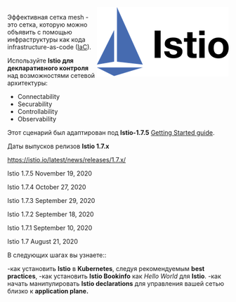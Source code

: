 <img align="right" src="./assets/istio.png" width="300">

Эффективная сетка mesh - это сетка, которую можно объявить с помощью инфраструктуры как кода infrastructure-as-code ([IaC](https://en.wikipedia.org/wiki/Infrastructure_as_code)).

Используйте **Istio для декларативного контроля** над возможностями сетевой архитектуры:

- Connectability
- Securability
- Controllability
- Observability

Этот сценарий был адаптирован под **Istio-1.7.5** [Getting Started guide](https://istio.io/latest/docs/setup/getting-started).

Даты выпусков релизов **Istio 1.7.x**

https://istio.io/latest/news/releases/1.7.x/

Istio 1.7.5	November 19, 2020

Istio 1.7.4	October 27, 2020

Istio 1.7.3	September 29, 2020

Istio 1.7.2	September 18, 2020

Istio 1.7.1	September 10, 2020

Istio 1.7	August 21, 2020

В следующих шагах вы узнаете::

-как установить **Istio** в **Kubernetes**, следуя рекомендуемым **best practices**,
-как установить **Istio Bookinfo** как _Hello World_ для **Istio**.
-как начать манипулировать **Istio declarations** для управления вашей сетью близко к **application plane.**
